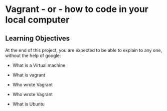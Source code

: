 # Vagrant - or - how to code in your local computer 

## Learning Objectives

At the end of this project, you are expected to be able to explain to any one, without the help of google:

* What is a Virtual machine

* What is vagrant 

* Who wrote Vagrant 

* Who wrote Vagrant

* What is Ubuntu
